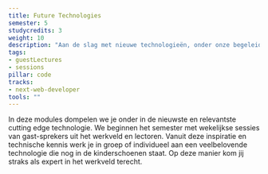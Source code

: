 ```yaml
---
title: Future Technologies
semester: 5
studycredits: 3
weight: 10
description: "Aan de slag met nieuwe technologieën, onder onze begeleiding."
tags:
- guestLectures
- sessions
pillar: code
tracks:
- next-web-developer
tools: ""
---
```


In deze modules dompelen we je onder in de nieuwste en relevantste cutting edge technologie. We beginnen het semester met wekelijkse sessies van gast-sprekers uit het werkveld en lectoren. Vanuit deze inspiratie en technische kennis werk je in groep of individueel aan een veelbelovende technologie die nog in de kinderschoenen staat. Op deze manier kom jij straks als expert in het werkveld terecht.